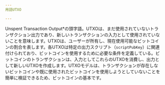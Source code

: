 ```yaml
---
用語UTXO

---
```

Unspent Transaction Output*の頭字語。UTXOは、まだ使用されていないトランザクション出力であり、新しいトランザクションの入力として使用されていないことを意味します。UTXOは、ユーザーが所有し、現在使用可能なビットコインの割合を表します。各UTXOは特定の出力スクリプト（`scriptPubKey`）に関連付けられており、ビットコインを使用するために必要な条件を定義している。ビットコインのトランザクションは、入力としてこれらのUTXOを消費し、出力として新しいUTXOを作成します。UTXOモデルは、トランザクションが存在しないビットコインや既に使用されたビットコインを使用しようとしていないことを簡単に検証できるため、ビットコインの基本です。